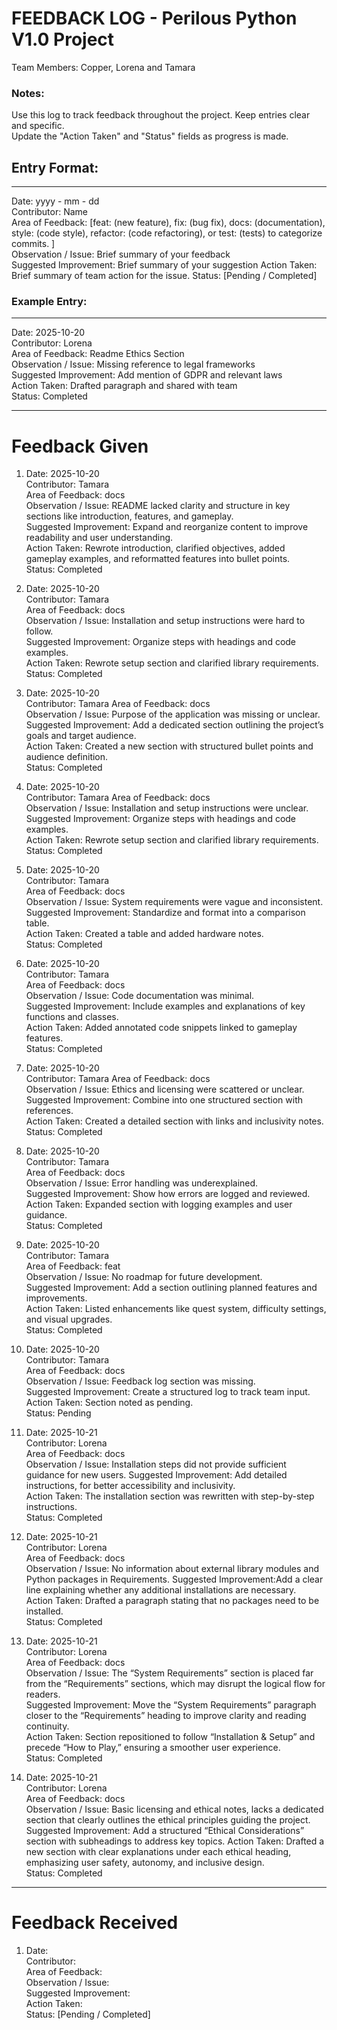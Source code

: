 # FEEDBACK LOG - Perilous Python V1.0 Project

Team Members: Copper, Lorena and Tamara

### Notes:
Use this log to track feedback throughout the project. 
Keep entries clear and specific.  
Update the "Action Taken" and "Status" fields as progress is made.

## Entry Format:
------------------------------
Date: yyyy - mm - dd  
Contributor: Name  
Area of Feedback: [feat: (new feature), fix: (bug fix), docs: (documentation), style: (code style), refactor: (code refactoring), or test: (tests) to categorize commits. ]  
Observation / Issue: Brief summary of your feedback  
Suggested Improvement: Brief summary of your suggestion
Action Taken: Brief summary of team action for the issue.
Status: [Pending / Completed]

### Example Entry:
------------------------------
Date: 2025-10-20  
Contributor: Lorena  
Area of Feedback: Readme Ethics Section  
Observation / Issue: Missing reference to legal frameworks  
Suggested Improvement: Add mention of GDPR and relevant laws  
Action Taken: Drafted paragraph and shared with team  
Status: Completed  

------------------------------
# Feedback Given
1. Date: 2025-10-20  
Contributor: Tamara  
Area of Feedback: docs  
Observation / Issue: README lacked clarity and structure in key sections like introduction, features, and gameplay.  
Suggested Improvement: Expand and reorganize content to improve readability and user understanding.  
Action Taken: Rewrote introduction, clarified objectives, added gameplay examples, and reformatted features into bullet points.  
Status: Completed  

2. Date: 2025-10-20  
Contributor: Tamara  
Area of Feedback: docs  
Observation / Issue: Installation and setup instructions were hard to follow.  
Suggested Improvement: Organize steps with headings and code examples.  
Action Taken: Rewrote setup section and clarified library requirements.  
Status: Completed  

3. Date: 2025-10-20  
Contributor: Tamara
Area of Feedback: docs  
Observation / Issue: Purpose of the application was missing or unclear.  
Suggested Improvement: Add a dedicated section outlining the project’s goals and target audience.  
Action Taken: Created a new section with structured bullet points and audience definition.  
Status: Completed  

4. Date: 2025-10-20  
Contributor: Tamara
Area of Feedback: docs  
Observation / Issue: Installation and setup instructions were unclear.  
Suggested Improvement: Organize steps with headings and code examples.  
Action Taken: Rewrote setup section and clarified library requirements.  
Status: Completed  

5. Date: 2025-10-20  
Contributor: Tamara  
Area of Feedback: docs  
Observation / Issue: System requirements were vague and inconsistent.  
Suggested Improvement: Standardize and format into a comparison table.  
Action Taken: Created a table and added hardware notes.  
Status: Completed  

6. Date: 2025-10-20  
Contributor: Tamara  
Area of Feedback: docs  
Observation / Issue: Code documentation was minimal.  
Suggested Improvement: Include examples and explanations of key functions and classes.  
Action Taken: Added annotated code snippets linked to gameplay features.  
Status: Completed  

7. Date: 2025-10-20  
Contributor: Tamara 
Area of Feedback: docs  
Observation / Issue: Ethics and licensing were scattered or unclear.  
Suggested Improvement: Combine into one structured section with references.  
Action Taken: Created a detailed section with links and inclusivity notes.  
Status: Completed  

8. Date: 2025-10-20  
Contributor: Tamara  
Area of Feedback: docs  
Observation / Issue: Error handling was underexplained.  
Suggested Improvement: Show how errors are logged and reviewed.  
Action Taken: Expanded section with logging examples and user guidance.  
Status: Completed  

9. Date: 2025-10-20  
Contributor: Tamara  
Area of Feedback: feat  
Observation / Issue: No roadmap for future development.  
Suggested Improvement: Add a section outlining planned features and improvements.  
Action Taken: Listed enhancements like quest system, difficulty settings, and visual upgrades.  
Status: Completed  

10. Date: 2025-10-20  
Contributor: Tamara  
Area of Feedback: docs  
Observation / Issue: Feedback log section was missing.  
Suggested Improvement: Create a structured log to track team input.  
Action Taken: Section noted as pending.  
Status: Pending  

11. Date: 2025-10-21  
Contributor: Lorena  
Area of Feedback: docs  
Observation / Issue: Installation steps did not provide sufficient guidance for new users.
Suggested Improvement: Add detailed instructions, for better accessibility and inclusivity.  
Action Taken: The installation section was rewritten with step-by-step instructions.  
Status: Completed

12. Date: 2025-10-21  
Contributor: Lorena  
Area of Feedback: docs  
Observation / Issue: No information about external library modules and Python packages in Requirements.
Suggested Improvement:Add a clear line explaining whether any additional installations are necessary.     
Action Taken: Drafted a paragraph stating that no packages need to be installed.  
Status: Completed

13. Date: 2025-10-21  
Contributor: Lorena  
Area of Feedback: docs  
Observation / Issue: The “System Requirements” section is placed far from the “Requirements” sections, which may disrupt the logical flow for readers.  
Suggested Improvement: Move the “System Requirements” paragraph closer to the “Requirements” heading to improve clarity and reading continuity.  
Action Taken: Section repositioned to follow “Installation & Setup” and precede “How to Play,” ensuring a smoother user experience.  
Status: Completed

14. Date: 2025-10-21  
Contributor: Lorena  
Area of Feedback: docs  
Observation / Issue: Basic licensing and ethical notes, lacks a dedicated section that clearly outlines the ethical principles guiding the project.  
Suggested Improvement: Add a structured “Ethical Considerations” section with subheadings to address key topics.
Action Taken: Drafted a new section with clear explanations under each ethical heading, emphasizing user safety, autonomy, and inclusive design.  
Status: Completed



------------------------------
# Feedback Received
1. Date:  
Contributor:  
Area of Feedback:  
Observation / Issue:  
Suggested Improvement:  
Action Taken:  
Status: [Pending / Completed]  